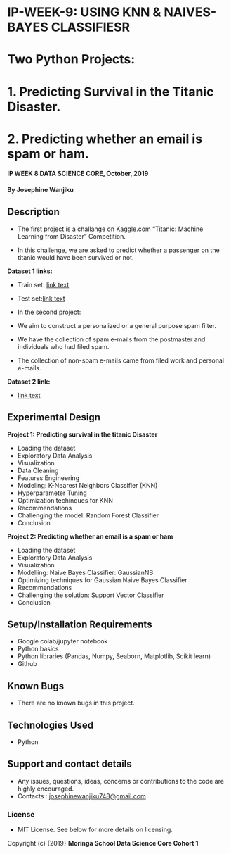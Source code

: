 # IP-WEEK-9:  USING KNN & NAIVES-BAYES CLASSIFIESR
# Two Python Projects:
# 1. Predicting Survival in the Titanic Disaster.
# 2. Predicting whether an email is spam or ham.

#### IP WEEK 8 DATA SCIENCE CORE, October, 2019

#### By **Josephine Wanjiku**

## Description
* The first project is a challange on Kaggle.com “Titanic: Machine Learning from Disaster” Competition.

* In this challenge, we are asked to predict whether a passenger on the titanic would have been survived or not.

**Dataset 1 links:**
* Train set: [link text](https://www.kaggle.com/c/titanic/download/train.csv)
* Test set:[link text](https://www.kaggle.com/c/titanic/download/test.csv)

* In the second project:
* We aim to construct a personalized or a general purpose spam filter.
* We have the collection of spam e-mails from the postmaster and individuals who had filed spam.
* The collection of non-spam e-mails came from filed work and personal e-mails.

**Dataset 2 link:**
* [link text](https://archive.ics.uci.edu/ml/datasets/Spambase)

## Experimental Design

 **Project 1: Predicting survival in the titanic Disaster**
 * Loading the dataset
 * Exploratory Data Analysis
 * Visualization
 * Data Cleaning
 * Features Engineering
 * Modeling: K-Nearest Neighbors Classifier (KNN)
 * Hyperparameter Tuning
 * Optimization techinques for KNN 
 * Recommendations
 * Challenging the model: Random Forest Classifier
 * Conclusion
 
**Project 2: Predicting whether an email is a spam or ham**
 * Loading the dataset
 * Exploratory Data Analysis
 * Visualization
 * Modelling: Naive Bayes Classifier: GaussianNB
 * Optimizing techniques for Gaussian Naive Bayes Classifier
 * Recommendations
 * Challenging the solution: Support Vector Classifier
 * Conclusion

## Setup/Installation Requirements

* Google colab/jupyter notebook
* Python basics
* Python libraries (Pandas, Numpy, Seaborn, Matplotlib, Scikit learn)
* Github

## Known Bugs

* There are no known bugs in this project. 

## Technologies Used

* Python

## Support and contact details

* Any issues, questions, ideas, concerns or contributions to the code are highly encouraged.
* Contacts : josephinewanjiku748@gmail.com 
 
### License

* MIT License. See below for more details on licensing.

Copyright (c) {2019} **Moringa School Data Science Core Cohort 1**
